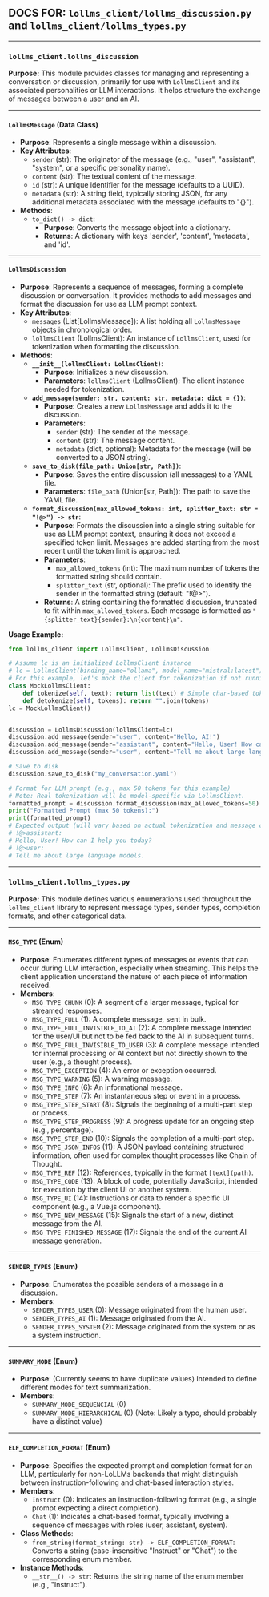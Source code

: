 ## DOCS FOR: `lollms_client/lollms_discussion.py` and `lollms_client/lollms_types.py`

---
### `lollms_client.lollms_discussion`

**Purpose:**
This module provides classes for managing and representing a conversation or discussion, primarily for use with `LollmsClient` and its associated personalities or LLM interactions. It helps structure the exchange of messages between a user and an AI.

---
#### `LollmsMessage` (Data Class)

*   **Purpose**: Represents a single message within a discussion.
*   **Key Attributes**:
    *   `sender` (str): The originator of the message (e.g., "user", "assistant", "system", or a specific personality name).
    *   `content` (str): The textual content of the message.
    *   `id` (str): A unique identifier for the message (defaults to a UUID).
    *   `metadata` (str): A string field, typically storing JSON, for any additional metadata associated with the message (defaults to "{}").
*   **Methods**:
    *   `to_dict() -> dict`:
        *   **Purpose**: Converts the message object into a dictionary.
        *   **Returns**: A dictionary with keys 'sender', 'content', 'metadata', and 'id'.

---
#### `LollmsDiscussion`

*   **Purpose**: Represents a sequence of messages, forming a complete discussion or conversation. It provides methods to add messages and format the discussion for use as LLM prompt context.
*   **Key Attributes**:
    *   `messages` (List[LollmsMessage]): A list holding all `LollmsMessage` objects in chronological order.
    *   `lollmsClient` (LollmsClient): An instance of `LollmsClient`, used for tokenization when formatting the discussion.
*   **Methods**:
    *   **`__init__(lollmsClient: LollmsClient)`**:
        *   **Purpose**: Initializes a new discussion.
        *   **Parameters**: `lollmsClient` (LollmsClient): The client instance needed for tokenization.
    *   **`add_message(sender: str, content: str, metadata: dict = {})`**:
        *   **Purpose**: Creates a new `LollmsMessage` and adds it to the discussion.
        *   **Parameters**:
            *   `sender` (str): The sender of the message.
            *   `content` (str): The message content.
            *   `metadata` (dict, optional): Metadata for the message (will be converted to a JSON string).
    *   **`save_to_disk(file_path: Union[str, Path])`**:
        *   **Purpose**: Saves the entire discussion (all messages) to a YAML file.
        *   **Parameters**: `file_path` (Union[str, Path]): The path to save the YAML file.
    *   **`format_discussion(max_allowed_tokens: int, splitter_text: str = "!@>") -> str`**:
        *   **Purpose**: Formats the discussion into a single string suitable for use as LLM prompt context, ensuring it does not exceed a specified token limit. Messages are added starting from the most recent until the token limit is approached.
        *   **Parameters**:
            *   `max_allowed_tokens` (int): The maximum number of tokens the formatted string should contain.
            *   `splitter_text` (str, optional): The prefix used to identify the sender in the formatted string (default: "!@>").
        *   **Returns**: A string containing the formatted discussion, truncated to fit within `max_allowed_tokens`. Each message is formatted as `"{splitter_text}{sender}:\n{content}\n"`.

**Usage Example:**
```python
from lollms_client import LollmsClient, LollmsDiscussion

# Assume lc is an initialized LollmsClient instance
# lc = LollmsClient(binding_name="ollama", model_name="mistral:latest")
# For this example, let's mock the client for tokenization if not running a real server
class MockLollmsClient:
    def tokenize(self, text): return list(text) # Simple char-based tokenizer for example
    def detokenize(self, tokens): return "".join(tokens)
lc = MockLollmsClient()


discussion = LollmsDiscussion(lollmsClient=lc)
discussion.add_message(sender="user", content="Hello, AI!")
discussion.add_message(sender="assistant", content="Hello, User! How can I help you today?")
discussion.add_message(sender="user", content="Tell me about large language models.", metadata={"topic": "AI"})

# Save to disk
discussion.save_to_disk("my_conversation.yaml")

# Format for LLM prompt (e.g., max 50 tokens for this example)
# Note: Real tokenization will be model-specific via LollmsClient.
formatted_prompt = discussion.format_discussion(max_allowed_tokens=50)
print("Formatted Prompt (max 50 tokens):")
print(formatted_prompt)
# Expected output (will vary based on actual tokenization and message content):
# !@>assistant:
# Hello, User! How can I help you today?
# !@>user:
# Tell me about large language models.
```

---
### `lollms_client.lollms_types.py`

**Purpose:**
This module defines various enumerations used throughout the `lollms_client` library to represent message types, sender types, completion formats, and other categorical data.

---
#### `MSG_TYPE` (Enum)

*   **Purpose**: Enumerates different types of messages or events that can occur during LLM interaction, especially when streaming. This helps the client application understand the nature of each piece of information received.
*   **Members**:
    *   `MSG_TYPE_CHUNK` (0): A segment of a larger message, typical for streamed responses.
    *   `MSG_TYPE_FULL` (1): A complete message, sent in bulk.
    *   `MSG_TYPE_FULL_INVISIBLE_TO_AI` (2): A complete message intended for the user/UI but not to be fed back to the AI in subsequent turns.
    *   `MSG_TYPE_FULL_INVISIBLE_TO_USER` (3): A complete message intended for internal processing or AI context but not directly shown to the user (e.g., a thought process).
    *   `MSG_TYPE_EXCEPTION` (4): An error or exception occurred.
    *   `MSG_TYPE_WARNING` (5): A warning message.
    *   `MSG_TYPE_INFO` (6): An informational message.
    *   `MSG_TYPE_STEP` (7): An instantaneous step or event in a process.
    *   `MSG_TYPE_STEP_START` (8): Signals the beginning of a multi-part step or process.
    *   `MSG_TYPE_STEP_PROGRESS` (9): A progress update for an ongoing step (e.g., percentage).
    *   `MSG_TYPE_STEP_END` (10): Signals the completion of a multi-part step.
    *   `MSG_TYPE_JSON_INFOS` (11): A JSON payload containing structured information, often used for complex thought processes like Chain of Thought.
    *   `MSG_TYPE_REF` (12): References, typically in the format `[text](path)`.
    *   `MSG_TYPE_CODE` (13): A block of code, potentially JavaScript, intended for execution by the client UI or another system.
    *   `MSG_TYPE_UI` (14): Instructions or data to render a specific UI component (e.g., a Vue.js component).
    *   `MSG_TYPE_NEW_MESSAGE` (15): Signals the start of a new, distinct message from the AI.
    *   `MSG_TYPE_FINISHED_MESSAGE` (17): Signals the end of the current AI message generation.

---
#### `SENDER_TYPES` (Enum)

*   **Purpose**: Enumerates the possible senders of a message in a discussion.
*   **Members**:
    *   `SENDER_TYPES_USER` (0): Message originated from the human user.
    *   `SENDER_TYPES_AI` (1): Message originated from the AI.
    *   `SENDER_TYPES_SYSTEM` (2): Message originated from the system or as a system instruction.

---
#### `SUMMARY_MODE` (Enum)

*   **Purpose**: (Currently seems to have duplicate values) Intended to define different modes for text summarization.
*   **Members**:
    *   `SUMMARY_MODE_SEQUENCIAL` (0)
    *   `SUMMARY_MODE_HIERARCHICAL` (0) (Note: Likely a typo, should probably have a distinct value)

---
#### `ELF_COMPLETION_FORMAT` (Enum)

*   **Purpose**: Specifies the expected prompt and completion format for an LLM, particularly for non-LoLLMs backends that might distinguish between instruction-following and chat-based interaction styles.
*   **Members**:
    *   `Instruct` (0): Indicates an instruction-following format (e.g., a single prompt expecting a direct completion).
    *   `Chat` (1): Indicates a chat-based format, typically involving a sequence of messages with roles (user, assistant, system).
*   **Class Methods**:
    *   `from_string(format_string: str) -> ELF_COMPLETION_FORMAT`: Converts a string (case-insensitive "Instruct" or "Chat") to the corresponding enum member.
*   **Instance Methods**:
    *   `__str__() -> str`: Returns the string name of the enum member (e.g., "Instruct").

